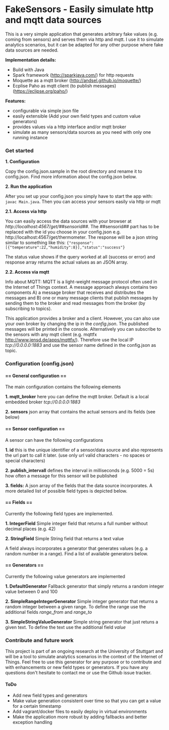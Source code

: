 # FakeSensors - Easily simulate http and mqtt data sources

This is a very simple application that generates arbitrary fake values (e.g. coming from sensors) and serves them via http and mqtt.
I use it to simulate analytics scenarios, but it can be adapted for any other purpose where fake data sources are needed.

**Implementation details:**

* Build with Java
* Spark framework (http://sparkjava.com/) for http requests
* Moquette as a mqtt broker (http://andsel.github.io/moquette/)
* Ecplise Paho as mqtt client (to publish messages) (https://eclipse.org/paho/)

**Features:**

* configurable via simple json file
* easily extensible (Add your own field types and custom value generators)
* provides values via a http interface and/or mqtt broker
* simulate as many sensors/data sources as you need with only one running instance

### Get started

**1.  Configuration**

Copy the config.json.sample in the root directory and rename it to config.json. Find more information about the config.json below.

**2.  Run the application**

After you set up your config.json you simply have to start the app with: `javac Main.java`. Then you can access your sensors easily via http or mqtt

**2.1. Access via http**

You can easily access the data sources with your browser at *http://localhost:4567/get/##sensorid##*. The ##sensorid## part has to be replaced with the id you choose in your config.json e.g. http://localhost:4567/get/thermometer.
The response will be a json string similar to something like this:
`{"response":[{"temperature":22,"humidity":8}],"status":"success"}`

The status value shows if the query worked at all (success or error) and response array returns the actual values as an JSON array.

**2.2. Access via mqtt**

Info about MQTT: MQTT is a light-weight message protocol often used in the Internet of Things context. A message approach always contains two components A) a message broker that receives and distributes the messages and B) one or many message clients that publish messages by sending them to the broker and read messages from the broker (by subscribing to topics).

This application provides a broker and a client. However, you can also use your own broker by changing the ip in the *config.json*. The published messages will be printed in the console. Alternatively you can subscribe to the sensors with any mqtt client (e.g. mqttfx http://www.jensd.de/apps/mqttfx/). Therefore use the local IP *tcp://0.0.0.0:1883* and use the sensor name defined in the config.json as topic.


### Configuration (config.json)

#### == General configuration ==
The main configuration contains the following elements

**1. mqtt_broker** here you can define the mqtt broker. Default is a local embedded broker *tcp://0.0.0.0:1883*

**2. sensors** json array that contains the actual sensors and its fields (see below)

#### == Sensor configuration ==
A sensor can have the following configurations

**1. id** this is the unique identifier of a sensor/data source and also represents the url part to call it later. (use only url valid characters - no spaces or special characters)

**2. publish_intervall** defines the interval in milliseconds (e.g. 5000 = 5s) how often a message for this sensor will be published

**3. fields:** A json array of the fields that the data source incorporates. A more detailed list of possible field types is depicted below.


#### == Fields ==
Currently the following field types are implemented.

**1. IntegerField** Simple integer field that returns a full number without decimal places (e.g. 42)

**2. StringField** Simple String field that returns a text value

A field always incorporates a generator that generates values (e.g. a random number in a range). Find a list of available generators below.

#### == Generators ==
Currently the following value generators are implemented

**1. DefaultGenerator** Fallback generator that simply returns a random integer value between 0 and 100

**2. SimpleRangeIntegerGenerator** Simple integer generator that returns a random integer between a given range. To define the range use the additional fields *range_from* and *range_to*

**3. SimpleStringValueGenerator** Simple string generator that just retuns a given text. To define the text use the additional field *value*

### Contribute and future work
This project is part of an ongoing research at the University of Stuttgart and will be a tool to simulate analytics scenarios in the context of the Internet of Things. Feel free to use this generator for any purpose or to contribute and with enhancements or new field types or generators.
If you have any questions don't hesitate to contact me or use the Github issue tracker.

#### ToDo
- Add new field types and generators
- Make value generation consistent over time so that you can get a value for a certain timestamp
- Add vagrant/docker files to easily deploy in virtual environments
- Make the application more robust by adding fallbacks and better exception handling